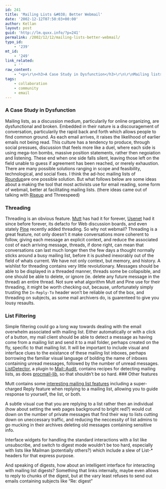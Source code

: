 ```yaml
---
id: 241
title: 'Mailing Lists &#038; Better Webmail'
date: '2002-12-12T07:50:03+00:00'
author: Kellan
layout: post
guid: 'http://lm.quxx.info/?p=241'
permalink: /2002/12/12/mailing-lists-better-webmail/
typo_id:
    - '239'
mt_id:
    - '249'
link_related:
    - ''
raw_content:
    - "<p>\r\n<h3>A Case Study in Dysfunction</h3>\r\n\r\nMailing lists, as a discussion medium, particularily for online organizing, are\r\ndysfunctional and broken.  Embedded in their nature is a discouragement of\r\nconversation, particularily the rapid back and forth which allows people to find\r\ncommon ground.  As each email arrives, it raises the likelihood of earlier\r\nemails not being read.  This culture has a tendency to produce, through social\r\npressues, discussion that feels more like a duel, where each side is using\r\nmega-ton bombs, massive position statements, rather then negoiation and\r\nlistening.  These end when one side falls silent, leaving those left on the field unable to\r\nguess if agreement has been reached, or merely exhaustion.\r\n</p>\r\n<p>\r\nThere are many possible solutions ranging in scope and feasibility,\r\ntechnological, and social fixes.  I think the ad-hoc mailing lists of \r\n<a href=\\\"http://roundup.sourceforge.net/\\\">Roundup</a>\r\nare one possible solution.  But what follows below are some ideas about a making\r\nthe tool that most activists use for email reading, some form of webmail, better\r\nat facilitating mailing lists. (there ideas came out of talking with <a\r\nhref=\\\"http://riseup.net\\\">Riseup</a> and\r\nThreespeed)\r\n</p>\r\n\n<p>\r\n<h3>Threading</h3>\r\nThreading is an obvious feature.  \r\n<a href=\\\"http://www.mutt.org\\\">Mutt</a> has had it for forever, \r\n<a href=\\\"http://www.faqs.org/faqs/usenet/what-is/part1/\\\">Usenet</a> had it\r\nsince before forever, its defacto for Web discussion boards, and even stately\r\n<a href=\\\"http://www.washington.edu/pine/\\\">Pine</a> recently added threading.  So why not webmail?  Threading is a great\r\nfeature, not only doesn\\'t it make conversations more coherent to follow, giving\r\neach message an explicit context, and reduce the associated cost of each\r\narriving message, threads, if done right, can mean that conversations can last\r\nmuch longer then the few days a thought normally sticks around a busy mailing\r\nlist, before it is pushed inexorably out of the field of whats current.  We have\r\nnot only context, but memory, and history.\r\n</p>\r\n<p>\r\nA wishlist for threading contains very little revolutionary.  Messages should be\r\nable to be displayed in a threaded manner, threads some be collapsible, and one\r\nshould be able to delete, or ignore (ie. delete any future message in the\r\nthread) an entire thread.  Not sure what algorithm Mutt and Pine use for their\r\nthreading, it might be worth checking out, because, unfortunately simply\r\ntrusting the <code>In-Reply-To</code> header won\\'t be reliable out of the box,\r\nand threading on subjects, as some mail archivers do, is guarenteed to give you\r\nlousy resaults.\r\n</p>\r\n<p>\r\n<h3>List Filtering</h3>\r\nSimple filtering could go a long way towards dealing with the email overwhelm\r\nassociated with mailing list.  Either automatically or with a click of a button,\r\nmy mail client should be able to detect a message as having come from a mailing\r\nlist and send it to a mail folder, perhaps created on the fly, specific to that\r\nmailing list.  It will be important to include visual and interface clues to the\r\nexistance of these mailing list inboxes, perhaps borrowing the familiar visual\r\nlanguage of bolding the name of inboxes containing unread messages, followed by\r\nthe number of unread messages.  \r\n<a href=\\\"http://search.cpan.org/dist/Mail-ListDetector/\\\">ListDetector</a>, \r\na plugin to <a href=\\\"http://search.cpan.org/dist/Mail-Audit/\\\">Mail::Audit</a>, \r\ncontains\r\nrecipes for detecting mailing lists, as does \r\n<a\r\nhref=\\\"http://www.math.u-szeged.hu/doc/procmail-lib/procmail-lib.html\\\">procmail-lib</a>, so that\r\nshouldn\\'t be so hard.\r\n</p>\r\n<p>\r\n<h3>Other features</h3>\r\n\r\nMutt contains some \r\n<a href=\\\"http://larve.net/people/hugo/2000/07/ml-mutt\\\">interesting mailing list\r\nfeatures</a> including a super-charged\r\nReply feature when replying to a mailing list, allowing you to guide response to\r\nyourself, the list, or both.\r\n</p>\r\n<p>\r\nA subtle visual cue that you are replying to a list rather then an individual\r\n(how about setting the web pages background to bright red?) would cut down on\r\nthe number of private messages that find their way to lists cutting down on\r\nuneccessary traffic, and reducing the neccessity of list admins to go mucking in\r\ntheir archives deleting old messages containing sensitive info.\r\n</p>\r\n<p>\r\nInterface widgets for handling the standard interactions with a list like\r\nunsubscribe, and switch to digest mode wouldn\\'t be too hard, especially with\r\nlists like Mailman (potentially others?) which include a slew of List-* headers\r\nfor that express purpose.\r\n</p>\r\n<p>\r\nAnd speaking of digests, how about an intelligent interface for interacting with\r\nmailing list digests?  Something that links internally, maybe even allows to\r\nreply to chunks of the digest, but at the vary least refuses to send out emails\r\ncontaining subjects like \\\"Re: <mailing list name> digest\\\"\r\n</p>"
tags:
    - collaboration
    - community
    - email
---
```


### A Case Study in Dysfunction

Mailing lists, as a discussion medium, particularily for online organizing, are dysfunctional and broken. Embedded in their nature is a discouragement of conversation, particularily the rapid back and forth which allows people to find common ground. As each email arrives, it raises the likelihood of earlier emails not being read. This culture has a tendency to produce, through social pressues, discussion that feels more like a duel, where each side is using mega-ton bombs, massive position statements, rather then negoiation and listening. These end when one side falls silent, leaving those left on the field unable to guess if agreement has been reached, or merely exhaustion. There are many possible solutions ranging in scope and feasibility, technological, and social fixes. I think the ad-hoc mailing lists of [Roundup](http://roundup.sourceforge.net/)are one possible solution. But what follows below are some ideas about a making the tool that most activists use for email reading, some form of webmail, better at facilitating mailing lists. (there ideas came out of talking with [Riseup](http://riseup.net) and Threespeed)

### Threading

Threading is an obvious feature. [Mutt](http://www.mutt.org) has had it for forever, [Usenet](http://www.faqs.org/faqs/usenet/what-is/part1/) had it since before forever, its defacto for Web discussion boards, and even stately [Pine](http://www.washington.edu/pine/) recently added threading. So why not webmail? Threading is a great feature, not only doesn’t it make conversations more coherent to follow, giving each message an explicit context, and reduce the associated cost of each arriving message, threads, if done right, can mean that conversations can last much longer then the few days a thought normally sticks around a busy mailing list, before it is pushed inexorably out of the field of whats current. We have not only context, but memory, and history. A wishlist for threading contains very little revolutionary. Messages should be able to be displayed in a threaded manner, threads some be collapsible, and one should be able to delete, or ignore (ie. delete any future message in the thread) an entire thread. Not sure what algorithm Mutt and Pine use for their threading, it might be worth checking out, because, unfortunately simply trusting the `In-Reply-To` header won’t be reliable out of the box, and threading on subjects, as some mail archivers do, is guarenteed to give you lousy resaults.

### List Filtering

Simple filtering could go a long way towards dealing with the email overwhelm associated with mailing list. Either automatically or with a click of a button, my mail client should be able to detect a message as having come from a mailing list and send it to a mail folder, perhaps created on the fly, specific to that mailing list. It will be important to include visual and interface clues to the existance of these mailing list inboxes, perhaps borrowing the familiar visual language of bolding the name of inboxes containing unread messages, followed by the number of unread messages.  
[ListDetector](http://search.cpan.org/dist/Mail-ListDetector/), a plugin to [Mail::Audit](http://search.cpan.org/dist/Mail-Audit/), contains recipes for detecting mailing lists, as does [procmail-lib](http://www.math.u-szeged.hu/doc/procmail-lib/procmail-lib.html), so that shouldn’t be so hard. ### Other features

Mutt contains some [interesting mailing list features](http://larve.net/people/hugo/2000/07/ml-mutt) including a super-charged Reply feature when replying to a mailing list, allowing you to guide response to yourself, the list, or both.

A subtle visual cue that you are replying to a list rather then an individual (how about setting the web pages background to bright red?) would cut down on the number of private messages that find their way to lists cutting down on uneccessary traffic, and reducing the neccessity of list admins to go mucking in their archives deleting old messages containing sensitive info.

Interface widgets for handling the standard interactions with a list like unsubscribe, and switch to digest mode wouldn’t be too hard, especially with lists like Mailman (potentially others?) which include a slew of List-\* headers for that express purpose.

And speaking of digests, how about an intelligent interface for interacting with mailing list digests? Something that links internally, maybe even allows to reply to chunks of the digest, but at the vary least refuses to send out emails containing subjects like “Re: <mailing list="" name=""> digest” </mailing>